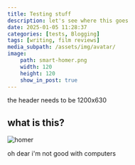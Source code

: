 ```yaml
---
title: Testing stuff
description: let's see where this goes
date: 2025-01-05 11:28:37
categories: [tests, Blogging]
tags: [writing, film reviews]
media_subpath: /assets/img/avatar/
image:
    path: smart-homer.png
    width: 120
    height: 120
    show_in_post: true
---
```


the header needs to be 1200x630

## what is this?

![homer](smart-homer.png)

oh dear i'm not good with computers